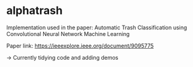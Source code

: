 # alphatrash
Implementation used in the paper: Automatic Trash Classification using Convolutional Neural Network Machine Learning

Paper link: https://ieeexplore.ieee.org/document/9095775

-> Currently tidying code and adding demos

